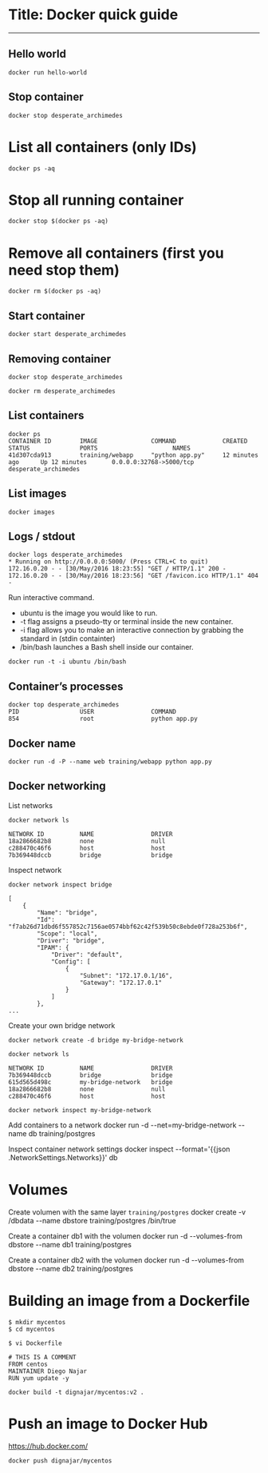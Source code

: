 # Title: Docker quick guide
<!-- Position: 2 -->
---
## Hello world
```
docker run hello-world
```

## Stop container
```
docker stop desperate_archimedes
```

# List all containers (only IDs)
```
docker ps -aq
```

# Stop all running container
```
docker stop $(docker ps -aq)
```

# Remove all containers (first you need stop them)
```
docker rm $(docker ps -aq)
```

## Start container
```
docker start desperate_archimedes
```

## Removing container
```
docker stop desperate_archimedes

docker rm desperate_archimedes
```

## List containers
```
docker ps
CONTAINER ID        IMAGE               COMMAND             CREATED             STATUS              PORTS                     NAMES
41d307cda913        training/webapp     "python app.py"     12 minutes ago      Up 12 minutes       0.0.0.0:32768->5000/tcp   desperate_archimedes
```

## List images
```
docker images
```

## Logs / stdout
```
docker logs desperate_archimedes
* Running on http://0.0.0.0:5000/ (Press CTRL+C to quit)
172.16.0.20 - - [30/May/2016 18:23:55] "GET / HTTP/1.1" 200 -
172.16.0.20 - - [30/May/2016 18:23:56] "GET /favicon.ico HTTP/1.1" 404 -
```

Run interactive command.
- ubuntu is the image you would like to run.
- -t flag assigns a pseudo-tty or terminal inside the new container.
- -i flag allows you to make an interactive connection by grabbing the standard in (stdin containter)
- /bin/bash launches a Bash shell inside our container.
```
docker run -t -i ubuntu /bin/bash
```

## Container’s processes
```
docker top desperate_archimedes
PID                 USER                COMMAND
854                 root                python app.py
```

## Docker name
```
docker run -d -P --name web training/webapp python app.py
```

## Docker networking

List networks
```
docker network ls

NETWORK ID          NAME                DRIVER
18a2866682b8        none                null
c288470c46f6        host                host
7b369448dccb        bridge              bridge
```

Inspect network
```
docker network inspect bridge

[
    {
        "Name": "bridge",
        "Id": "f7ab26d71dbd6f557852c7156ae0574bbf62c42f539b50c8ebde0f728a253b6f",
        "Scope": "local",
        "Driver": "bridge",
        "IPAM": {
            "Driver": "default",
            "Config": [
                {
                    "Subnet": "172.17.0.1/16",
                    "Gateway": "172.17.0.1"
                }
            ]
        },
...
```

Create your own bridge network
```
docker network create -d bridge my-bridge-network

docker network ls

NETWORK ID          NAME                DRIVER
7b369448dccb        bridge              bridge
615d565d498c        my-bridge-network   bridge
18a2866682b8        none                null
c288470c46f6        host                host

docker network inspect my-bridge-network
```

Add containers to a network
docker run -d --net=my-bridge-network --name db training/postgres

Inspect container network settings
docker inspect --format='{{json .NetworkSettings.Networks}}' db

# Volumes

Create volumen with the same layer `training/postgres`
docker create -v /dbdata --name dbstore training/postgres /bin/true

Create a container db1 with the volumen
docker run -d --volumes-from dbstore --name db1 training/postgres

Create a container db2 with the volumen
docker run -d --volumes-from dbstore --name db2 training/postgres

# Building an image from a Dockerfile
```
$ mkdir mycentos
$ cd mycentos
```

```
$ vi Dockerfile

# THIS IS A COMMENT
FROM centos
MAINTAINER Diego Najar
RUN yum update -y
```

```
docker build -t dignajar/mycentos:v2 .
```

# Push an image to Docker Hub
https://hub.docker.com/

```
docker push dignajar/mycentos
```


